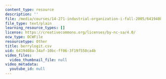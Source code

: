```yaml
---
content_type: resource
description: ''
file: /media/courses/14-271-industrial-organization-i-fall-2005/6419408a34af10bcff063f19f550ca4b_berrylogit.csv
file_type: text/plain
learning_resource_types: []
license: https://creativecommons.org/licenses/by-nc-sa/4.0/
ocw_type: OCWFile
resourcetype: Other
title: berrylogit.csv
uid: 6419408a-34af-10bc-ff06-3f19f550ca4b
video_files:
  video_thumbnail_file: null
video_metadata:
  youtube_id: null
---
```


